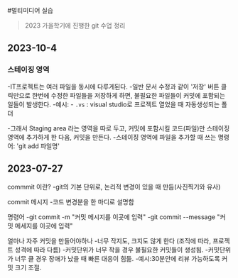 #멀티미디어 실습

>2023 가을학기에 진행한 git 수업 정리

## 2023-10-4
### 스테이징 영역
-IT프로젝트는 여러 파일을 동시에 다루게된다.
-일반 문서 수정과 같이 '저장' 버튼 클릭만으로 한번에 수정한 파일들을 저장하게 하면, 불필요한 파일들이 커밋에 포함되는 일들이 발생한다.
  -예시:
    - `.vs` : visual studio로 프로젝트 열었을 때 자동생성되는 폴더

-그래서 Staging area 라는 영역을 따로 두고, 커밋에 포함시킬 코드(파일)만 스테이징 영역에 추가하게 한 다음, 커밋을 만든다.
-스테이징 영역에 파일을 추가할 때 쓰는 명령어: 'git add 파일명'


## 2023-07-27

commmit 이란?
-git의 기본 단위로, 논리적 변경이 있을 때 만듬(사진찍기와 유사)

commit 메시지
-코드 변경분을 한 마디로 설명함

명령어
-git commit -m "커밋 메시지를 이곳에 입력"
-git commit --message "커밋 메세지를 이곳에 입력"

얼마나 자주 커밋을 만들어야하나
-너무 작지도, 크지도 않게 한다 (조직에 따라, 프로젝트 성격에 따라 다름)
-커밋단위가 너무 작을 경우 불필요한 커밋들이 생성됨.
-커밋단위가 너무 클 경우 장애가 났을 때 빠른 대응이 힘듦.
-예시:30분안에 리뷰 가능하도록 커밋 크기 조절.